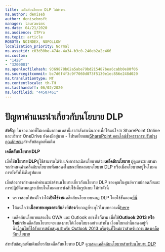 ```yaml
---
title: เคล็ดลับนโยบาย DLP ไม่ทํางาน
ms.author: deniseb
author: denisebmsft
manager: laurawims
ms.date: 04/21/2020
ms.audience: ITPro
ms.topic: article
ROBOTS: NOINDEX, NOFOLLOW
localization_priority: Normal
ms.assetid: c03d30be-474a-4a34-b3c0-240eb2a2c466
ms.custom:
- "1428"
- "3200001"
ms.openlocfilehash: 9369878b62a5abe79bd215487bea6cabb0e80f06
ms.sourcegitcommit: bc7d6f4f3c9f7060d073f5130e1ec856e248d020
ms.translationtype: MT
ms.contentlocale: th-TH
ms.lasthandoff: 06/02/2020
ms.locfileid: "44507461"
---
```

# <a name="dlp-policy-tip-issues"></a>ปัญหาคําแนะนําเกี่ยวกับนโยบาย DLP

**สําคัญ**: ในช่วงเวลาที่ไม่เคยมีมาก่อนเหล่านี้เรากําลังดําเนินการเพื่อให้แน่ใจว่า SharePoint Online และบริการ OneDrive ยังคงมีอยู่มาก - โปรดเยี่ยมชม[SharePoint ออนไลน์ชั่วคราวการปรับปรุงคุณลักษณะ](https://aka.ms/ODSPAdjustments)สําหรับข้อมูลเพิ่มเติม

**เคล็ดลับนโยบาย DLP**

เมื่อใช้**นโยบาย DLP**ผู้ใช้สามารถได้รับแจ้งการละเมิดนโยบายด้วย**เคล็ดลับนโยบาย** ผู้ดูแลระบบสามารถกําหนดค่าเคล็ดลับนโยบายเพื่อแสดงในขณะที่ทดสอบนโยบาย DLP หรือเมื่อนโยบายอยู่ในโหมดการบังคับใช้เต็มรูปแบบ
  
เมื่อต้องการกําหนดค่าคําแนะนําด้านนโยบายเกี่ยวกับนโยบาย DLP ของคุณในศูนย์ความปลอดภัยและการปฏิบัติตามกฎระเบียบในโหมดการบังคับใช้เต็มรูปแบบ ให้ทําดังนี้
  
- ตรวจสอบให้แน่ใจว่าได้**เปิดใช้งาน**เคล็ดลับนโยบายบนกฎ DLP โดยใช้ขั้นตอน[ที่นี่](https://docs.microsoft.com/microsoft-365/compliance/use-notifications-and-policy-tips)

- ให้แน่ใจว่า**เนื้อหาของคุณตรงกับ**สิ่งที่**ต้อง**เรียกกฎที่ระบุไว้ในบทความนี้[here](https://docs.microsoft.com/microsoft-365/compliance/sensitive-information-type-entity-definitions)

- เคล็ดลับนโยบายแสดงใน OWA และ Outlook อย่างไรก็ตาม เมื่อใช้**Outlook 2013 หรือใหม่กว่า**เคล็ดลับนโยบายจะแสดงภายใต้เงื่อนไขบางอย่างเท่านั้น เงื่อนไขเหล่านี้แสดงอยู่ที่นี่:[เงื่อนไขที่ได้รับการสนับสนุนสําหรับ Outlook 2013 หรือรุ่นที่ใหม่กว่าสําหรับการแสดงเคล็ดลับนโยบาย](https://docs.microsoft.com/microsoft-365/compliance/use-notifications-and-policy-tips)

สําหรับข้อมูลเพิ่มเติมเกี่ยวกับเคล็ดลับนโยบาย DLP ดู:[แสดงเคล็ดลับนโยบายสําหรับนโยบาย DLP](https://docs.microsoft.com/microsoft-365/compliance/use-notifications-and-policy-tips)
  